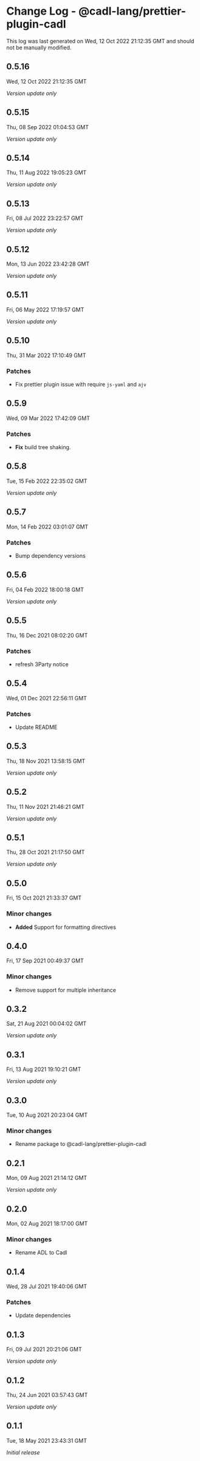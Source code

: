 # Change Log - @cadl-lang/prettier-plugin-cadl

This log was last generated on Wed, 12 Oct 2022 21:12:35 GMT and should not be manually modified.

## 0.5.16
Wed, 12 Oct 2022 21:12:35 GMT

_Version update only_

## 0.5.15
Thu, 08 Sep 2022 01:04:53 GMT

_Version update only_

## 0.5.14
Thu, 11 Aug 2022 19:05:23 GMT

_Version update only_

## 0.5.13
Fri, 08 Jul 2022 23:22:57 GMT

_Version update only_

## 0.5.12
Mon, 13 Jun 2022 23:42:28 GMT

_Version update only_

## 0.5.11
Fri, 06 May 2022 17:19:57 GMT

_Version update only_

## 0.5.10
Thu, 31 Mar 2022 17:10:49 GMT

### Patches

- Fix prettier plugin issue with require `js-yaml` and `ajv`

## 0.5.9
Wed, 09 Mar 2022 17:42:09 GMT

### Patches

- **Fix** build tree shaking.

## 0.5.8
Tue, 15 Feb 2022 22:35:02 GMT

_Version update only_

## 0.5.7
Mon, 14 Feb 2022 03:01:07 GMT

### Patches

- Bump dependency versions

## 0.5.6
Fri, 04 Feb 2022 18:00:18 GMT

_Version update only_

## 0.5.5
Thu, 16 Dec 2021 08:02:20 GMT

### Patches

- refresh 3Party notice

## 0.5.4
Wed, 01 Dec 2021 22:56:11 GMT

### Patches

- Update README

## 0.5.3
Thu, 18 Nov 2021 13:58:15 GMT

_Version update only_

## 0.5.2
Thu, 11 Nov 2021 21:46:21 GMT

_Version update only_

## 0.5.1
Thu, 28 Oct 2021 21:17:50 GMT

_Version update only_

## 0.5.0
Fri, 15 Oct 2021 21:33:37 GMT

### Minor changes

- **Added** Support for formatting directives

## 0.4.0
Fri, 17 Sep 2021 00:49:37 GMT

### Minor changes

- Remove support for multiple inheritance

## 0.3.2
Sat, 21 Aug 2021 00:04:02 GMT

_Version update only_

## 0.3.1
Fri, 13 Aug 2021 19:10:21 GMT

_Version update only_

## 0.3.0
Tue, 10 Aug 2021 20:23:04 GMT

### Minor changes

- Rename package to @cadl-lang/prettier-plugin-cadl

## 0.2.1
Mon, 09 Aug 2021 21:14:12 GMT

_Version update only_

## 0.2.0
Mon, 02 Aug 2021 18:17:00 GMT

### Minor changes

- Rename ADL to Cadl

## 0.1.4
Wed, 28 Jul 2021 19:40:06 GMT

### Patches

- Update dependencies

## 0.1.3
Fri, 09 Jul 2021 20:21:06 GMT

_Version update only_

## 0.1.2
Thu, 24 Jun 2021 03:57:43 GMT

_Version update only_

## 0.1.1
Tue, 18 May 2021 23:43:31 GMT

_Initial release_

